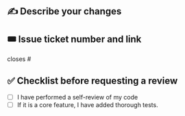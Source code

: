 ## ✍️ Describe your changes


## 🎟 ️Issue ticket number and link
closes # 

## ✅ Checklist before requesting a review
- [ ] I have performed a self-review of my code
- [ ] If it is a core feature, I have added thorough tests.

